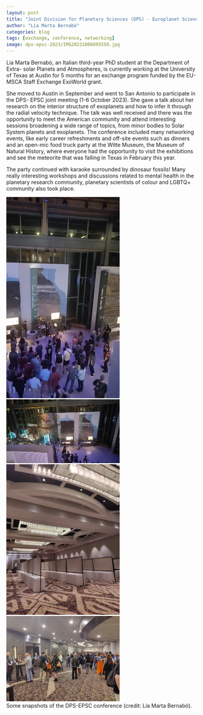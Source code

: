 ```yaml
---
layout: post
title: "Joint Division for Planetary Sciences (DPS) - Europlanet Science Congress (EPSC) Meeting at San Antonio, Texas"
author: "Lia Marta Bernabò"
categories: blog
tags: [exchange, conference, networking]
image: dps-epsc-2023/IMG20231006095550.jpg
---
```


Lia Marta Bernabò, an Italian third-year PhD student at the Department of Extra-
solar Planets and Atmospheres, is currently working at the University of Texas at Austin for 5 months for an exchange program funded by the EU-MSCA Staff Exchange ExoWorld grant. 

She moved to Austin in September and went to San Antonio to participate in the DPS-
EPSC joint meeting (1-6 October 2023). She gave a talk about her research on the interior structure of exoplanets and how to infer it through the radial velocity technique. The talk was
well received and there was the opportunity to meet the American community and
attend interesting sessions broadening a wide range of topics, from minor bodies to
Solar System planets and exoplanets. The conference included many networking events, like early career refreshments and off-site events such as dinners and an open-mic food truck party at the Witte Museum, the Museum of Natural History, where everyone had the opportunity to visit the exhibitions and see the meteorite that was falling in Texas in February this year.

The party continued with karaoke surrounded by dinosaur fossils! Many really interesting workshops and discussions related to mental health in the planetary research community, planetary scientists of colour and LGBTQ+ community also took place.

<div class="responsive">
  <div class="gallery">
    <a target="_blank" href="/assets/img/dps-epsc-2023/IMG_20231005_11420201.jpeg">
      <img src="/assets/img/dps-epsc-2023/IMG_20231005_11420201.jpeg" alt="IMAGE1-NAME" width="300">
    </a>
    <div class="desc"> </div>
  </div>
</div>

<div class="responsive">
  <div class="gallery">
    <a target="_blank" href="/assets/img/dps-epsc-2023/IMG_20231005_11423338.jpeg">
      <img src="/assets/img/dps-epsc-2023/IMG_20231005_11423338.jpeg" alt="IMAGE2-NAME" width="300">
    </a>
    <div class="desc"> </div>
  </div>
</div>

<div class="responsive">
  <div class="gallery">
    <a target="_blank" href="/assets/img/dps-epsc-2023/IMG20231005183800.jpg">
      <img src="/assets/img/dps-epsc-2023/IMG20231005183800.jpg" alt="IMAGE3-NAME" width="300">
    </a>
    <div class="desc"> </div>
  </div>
</div>

<div class="responsive">
  <div class="gallery">
    <a target="_blank" href="/assets/img/dps-epsc-2023/IMG20231006100408.jpg">
      <img src="/assets/img/dps-epsc-2023/IMG20231006100408.jpg" alt="IMAGE4-NAME" width="300">
    </a>
    <div class="desc"> </div>
  </div>
</div>

<div class="clearfix"></div>

<div class="caption">
         Some snapshots of the DPS-EPSC conference (credit: Lia Marta Bernabò).
</div>
